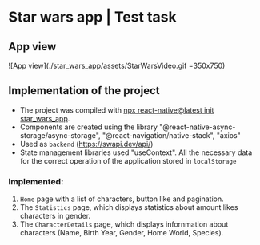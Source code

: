 # Star wars app | Test task

## App view

![App view](./star_wars_app/assets/StarWarsVideo.gif =350x750)

## Implementation of the project

- The project was compiled with [npx react-native@latest init star_wars_app](https://reactnative.dev/docs/environment-setup).
- Components are created using the library
  "@react-native-async-storage/async-storage", "@react-navigation/native-stack", "axios"
- Used as `backend` (https://swapi.dev/api/)
- State management libraries used "useContext". All the necessary data for the correct operation of the application
   stored in `localStorage`

### Implemented:

1. `Home` page with a list of characters, button like and pagination.
2. The `Statistics` page, which displays statistics about amount likes characters in gender.
3. The `CharacterDetails` page, which displays infornmation about characters (Name, Birth Year, Gender, Home World, Species).
